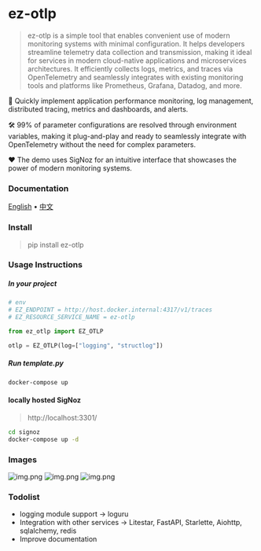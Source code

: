 # ez-otlp

> ez-otlp is a simple tool that enables convenient use of modern monitoring systems with minimal configuration. It helps developers streamline telemetry data collection and transmission, making it ideal for services in modern cloud-native applications and microservices architectures. It efficiently collects logs, metrics, and traces via OpenTelemetry and seamlessly integrates with existing monitoring tools and platforms like Prometheus, Grafana, Datadog, and more.

🚀 Quickly implement application performance monitoring, log management, distributed tracing, metrics and dashboards, and alerts.

🛠️ 99% of parameter configurations are resolved through environment variables, making it plug-and-play and ready to seamlessly integrate with OpenTelemetry without the need for complex parameters.

❤️ The demo uses SigNoz for an intuitive interface that showcases the power of modern monitoring systems.

### Documentation
<a href="https://github.com/a1403951401/ez_otlp/blob/main/README.md">English</a> &bull;
<a href="https://github.com/a1403951401/ez_otlp/blob/main/README.zh-cn.md">中文</a>

### Install
> pip install ez-otlp

### Usage Instructions
##### In your project
```python
# env
# EZ_ENDPOINT = http://host.docker.internal:4317/v1/traces
# EZ_RESOURCE_SERVICE_NAME = ez-otlp

from ez_otlp import EZ_OTLP

otlp = EZ_OTLP(log=["logging", "structlog"])
```
##### Run template.py
```bash
docker-compose up
```

#### locally hosted SigNoz
> http://localhost:3301/
```bash
cd signoz
docker-compose up -d
```

### Images
![img.png](docs/img.png)
![img.png](docs/img2.png)
![img.png](docs/img3.png)


### Todolist
 - logging module support -> loguru
 - Integration with other services -> Litestar, FastAPI, Starlette, Aiohttp, sqlalchemy, redis
 - Improve documentation
